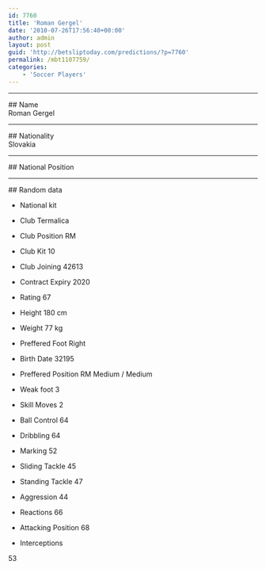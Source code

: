 ```yaml
---
id: 7760
title: 'Roman Gergel'
date: '2010-07-26T17:56:40+00:00'
author: admin
layout: post
guid: 'http://betsliptoday.com/predictions/?p=7760'
permalink: /mbt1107759/
categories:
    - 'Soccer Players'
---
```


- - - - - -

\## Name  
 Roman Gergel

- - - - - -

\## Nationality  
 Slovakia

- - - - - -

\## National Position

- - - - - -

\## Random data

- National kit
- Club
 Termalica

- Club Position
 RM

- Club Kit
 10

- Club Joining
 42613

- Contract Expiry
 2020

- Rating
 67

- Height
 180 cm

- Weight
 77 kg

- Preffered Foot
 Right

- Birth Date
 32195

- Preffered Position
 RM Medium / Medium

- Weak foot
 3

- Skill Moves
 2

- Ball Control
 64

- Dribbling
 64

- Marking
 52

- Sliding Tackle
 45

- Standing Tackle
 47

- Aggression
 44

- Reactions
 66

- Attacking Position
 68

- Interceptions

 53